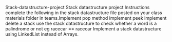 Stack-datastructure-project
Stack datastructure project Instructions complete the following in the stack datastructure file posted on your class materials folder in teams.Implement pop method implement peek implement delete a stack use the stack datastructure to check whether a word is a palindrome or not eg racecar == racecar Implement a stack datastructure using LinkedList instead of Arrays.
